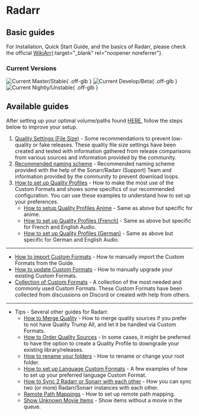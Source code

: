 # Radarr

## Basic guides

For Installation, Quick Start Guide, and the basics of Radarr, please check the official [WikiArr](https://wiki.servarr.com/en/radarr){:target="\_blank" rel="noopener noreferrer"}.

### Current Versions

![Current Master/Stable](https://img.shields.io/badge/dynamic/json?color=4051B5&style=for-the-badge&label=Master&query=%24%5B0%5D.version&url=https://radarr.servarr.com/v1/update/master/changes){ .off-glb } ![Current Develop/Beta](https://img.shields.io/badge/dynamic/json?color=4051B5&style=for-the-badge&label=Develop&query=%24%5B0%5D.version&url=https://radarr.servarr.com/v1/update/develop/changes){ .off-glb } ![Current Nightly/Unstable](https://img.shields.io/badge/dynamic/json?color=4051B5&style=for-the-badge&label=Nightly&query=%24%5B0%5D.version&url=https://radarr.servarr.com/v1/update/nightly/changes){ .off-glb }

## Available guides

After setting up your optimal volume/paths found [HERE](/File-and-Folder-Structure/Hardlinks-and-Instant-Moves/), follow the steps below to improve your setup.

1. [Quality Settings (File Size)](/Radarr/Radarr-Quality-Settings-File-Size/) - Some recommendations to prevent low-quality or fake releases. These quality file size settings have been created and tested with information gathered from release comparisons from various sources and information provided by the community.
1. [Recommended naming scheme](/Radarr/Radarr-recommended-naming-scheme/) - Recommended naming scheme provided with the help of the Sonarr/Radarr (Support) Team and information provided by the community to prevent download loops.
1. [How to set up Quality Profiles](/Radarr/radarr-setup-quality-profiles/) - How to make the most use of the Custom Formats and shows some specifics of our recommended configuration. You can use these examples to understand how to set up your preferences.
    - [How to setup Quality Profiles Anime](/Radarr/radarr-setup-quality-profiles-anime/) - Same as above but specific for anime.
    - [How to set up Quality Profiles (French)](/Radarr/radarr-setup-quality-profiles-french-en/) - Same as above but specific for French and English Audio.
    - [How to set up Quality Profiles (German)](/Radarr/radarr-setup-quality-profiles-german-en/) - Same as above but specific for German and English Audio.

---

- [How to import Custom Formats](/Radarr/Radarr-import-custom-formats/) - How to manually import the Custom Formats from the Guide.
- [How to update Custom Formats](/Radarr/Radarr-how-to-update-custom-formats/) - How to manually upgrade your existing Custom Formats.
- [Collection of Custom Formats](/Radarr/Radarr-collection-of-custom-formats/) - A collection of the most needed and commonly used Custom Formats. These Custom Formats have been collected from discussions on Discord or created with help from others.

---

- Tips - Several other guides for Radarr.
    - [How to Merge Quality](/Radarr/Tips/Merge-quality/) - How to merge quality sources if you prefer to not have Quality Trump All, and let it be handled via Custom Formats.
    - [How to Order Quality Sources](/Radarr/Tips/How-to-order-Quality-Source/) - In some cases, it might be preferred to have the option to create a Quality Profile to downgrade your existing library/releases.
    - [How to rename your folders](/Radarr/Tips/Radarr-rename-your-folders/) - How to rename or change your root folder.
    - [How to set up Language Custom Formats](/Radarr/Tips/How-to-setup-language-custom-formats/) - A few examples of how to set up your preferred language Custom Format.
    - [How to Sync 2 Radarr or Sonarr with each other](/Radarr/Tips/Sync-2-radarr-sonarr/) - How you can sync two (or more) Radarr/Sonarr instances with each other.
    - [Remote Path Mappings](/Radarr/Radarr-remote-path-mapping/) - How to set up remote path mapping.
    - [Show Unknown Movie Items](/Radarr/Tips/Radarr-show-unknown-movie-items/) - Show items without a movie in the queue.
